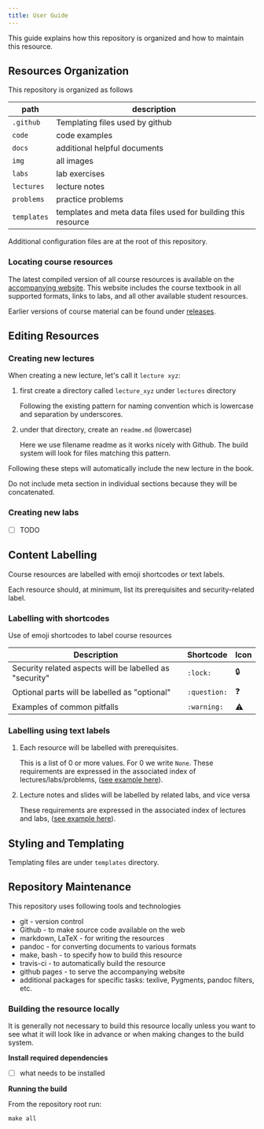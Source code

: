 ```yaml
---
title: User Guide
---
```


This guide explains how this repository is organized and how to maintain this resource.

## Resources Organization 

This repository is organized as follows

| path | description |
--- | ---
| `.github` | Templating files used by github |
| `code` | code examples |
| `docs` | additional helpful documents |
| `img` | all images |
| `labs` | lab exercises |
| `lectures` | lecture notes |
| `problems` | practice problems |
| `templates` | templates and meta data files used for building this resource |

Additional configuration files are at the root of this repository.

### Locating course resources

<!-- Where to find the code for the lecture notes / labs / etc. -->

The latest compiled version of all course resources is available on the [accompanying website](https://csci-1301.github.io/). This website includes the course textbook in
all supported formats, links to labs, and all other available student resources.

<!-- still working on this -- website will include all that stuff -->

Earlier versions of course material can be found under [releases](https://github.com/csci-1301/csci-1301.github.io/releases).

<!-- add details about mirror websites, achives, galileo, etc. -->

## Editing Resources

### Creating new lectures

When creating a new lecture, let's call it `lecture xyz`:

1. first create a directory called `lecture_xyz` under `lectures` directory

    Following the existing pattern for naming convention which is lowercase and
    separation by underscores.

2. under that directory, create an `readme.md` (lowercase)

    Here we use filename readme as it works nicely with Github. The build system
    will look for files matching this pattern.

Following these steps will automatically include the new lecture in the book. 

Do not include meta section in individual sections because they will be concatenated. 

### Creating new labs

- [ ] TODO

## Content Labelling

Course resources are labelled with emoji shortcodes or text labels.

Each resource should, at minimum, list its prerequisites and security-related label.

### Labelling with shortcodes

Use of emoji shortcodes to label course resources

| Description | Shortcode | Icon |
--- | --- | ---
| Security related aspects will be labelled as "security" | `:lock:` | :lock: |
| Optional parts will be labelled as "optional" | `:question:` | ❓ |
| Examples of common pitfalls | `:warning:` | ⚠️ |

### Labelling using text labels

1. Each resource will be labelled with prerequisites. 

    This is a list of 0 or more values. For 0 we write `None`. These requirements are expressed in the associated index of lectures/labs/problems, ([see example here](https://github.com/csci-1301/csci-1301.github.io/tree/main/lectures)).

2. Lecture notes and slides will be labelled by related labs, and vice versa

    These requirements are expressed in the associated index of lectures and labs, ([see example here](https://github.com/csci-1301/csci-1301.github.io/tree/main/lectures)).


## Styling and Templating

Templating files are under `templates` directory.

<!-- add more details... -->

## Repository Maintenance

This repository uses following tools and technologies

- git - version control
- Github - to make source code available on the web
- markdown, LaTeX - for writing the resources
- pandoc - for converting documents to various formats
- make, bash - to specify how to build this resource
- travis-ci - to automatically build the resource
- github pages - to serve the accompanying website
- additional packages for specific tasks: texlive, Pygments, pandoc filters, etc.

### Building the resource locally

It is generally not necessary to build this resource locally unless you want to see
what it will look like in advance or when making changes to the build system.

**Install required dependencies**

- [ ] what needs to be installed

**Running the build**

From the repository root run:

```
make all
```

